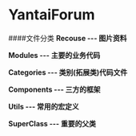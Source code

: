 # YantaiForum

####文件分类
**Recouse --- 图片资料**

**Modules --- 主要的业务代码**

**Categories --- 类别(拓展类)代码文件**

**Components --- 三方的框架**

**Utils --- 常用的宏定义**

**SuperClass --- 重要的父类**
